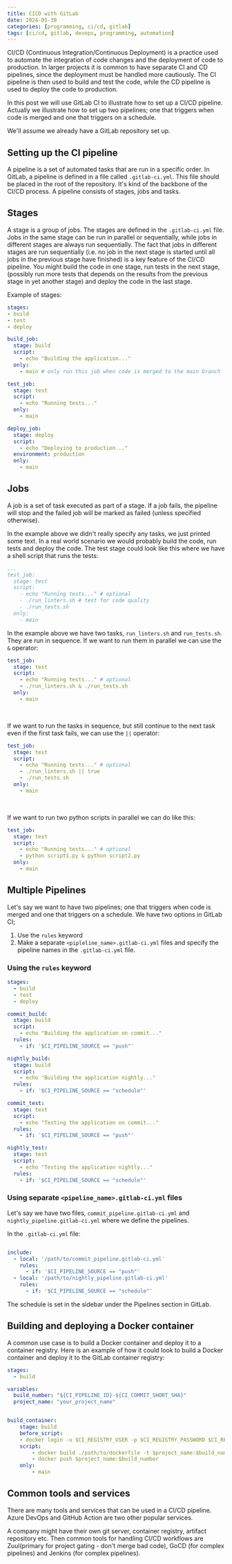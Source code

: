 ```yaml
---
title: CICD with GitLab
date: 2024-05-30
categories: [programming, ci/cd, gitlab]
tags: [ci/cd, gitlab, devops, programming, automation]
---
```

    
CI/CD (Continuous Integration/Continuous Deployment) is a practice used to automate the integration of code changes and the deployment of code to production. In larger projects it is common to have separate CI and CD pipelines, since the deployment must be handled more cautiously. The CI pipeline is then used to build and test the code, while the CD pipeline is used to deploy the code to production.

In this post we will use GitLab CI to illustrate how to set up a CI/CD pipeline. Actually we illustrate how to set up two pipelines; one that triggers when code is merged and one that triggers on a schedule.

We'll assume we already have a GitLab repository set up.

## Setting up the CI pipeline
A pipeline is a set of automated tasks that are run in a specific order. In GitLab, a pipeline is defined in a file called `.gitlab-ci.yml`. This file should be placed in the root of the repository. It's kind of the backbone of the CI/CD process. A pipeline consists of stages, jobs and tasks.

## Stages
A stage is a group of jobs. The stages are defined in the `.gitlab-ci.yml` file. 
Jobs in the same stage can be run in parallel or sequentially, while jobs in different stages are always run sequentially. The fact that jobs in different stages are run sequentially (i.e. no job in the next stage is started until all jobs in the previous stage have finished) is a key feature of the CI/CD pipeline. You might build the code in one stage, run tests in the next stage, (possibly run more tests that depends on the results from the previous stage in yet another stage) and deploy the code in the last stage.

Example of stages:
```yaml
stages:
- build
- test
- deploy

build_job:
  stage: build
  script:
    - echo "Building the application..."
  only:
    - main # only run this job when code is merged to the main branch

test_job:
  stage: test
  script:
    - echo "Running tests..."
  only:
    - main

deploy_job:
  stage: deploy
  script:
    - echo "Deploying to production..."
  environment: production
  only:
    - main

```

## Jobs
A job is a set of task executed as part of a stage. If a job fails, the pipeline will stop and the failed job will be marked as failed (unless specified otherwise).

In the example above we didn't really specify any tasks, we just printed some text. In a real world scenario we would probably build the code, run tests and deploy the code. The test stage could look like this where we have a shell script that runs the tests: 
```yaml
...
test_job:
  stage: test
  script:
    - echo "Running tests..." # optional
    - ./run_linters.sh # test for code quality
    - ./run_tests.sh
  only:
    - main
```
In the example above we have two tasks, `run_linters.sh` and `run_tests.sh`. They are run in sequence. If we want to run them in parallel we can use the `&` operator:
```yaml
test_job:
  stage: test
  script:
    - echo "Running tests..." # optional
    - ./run_linters.sh & ./run_tests.sh
  only:
    - main
```
<br>

If we want to run the tasks in sequence, but still continue to the next task even if the first task fails, we can use the `||` operator:
```yaml
test_job:
  stage: test
  script:
    - echo "Running tests..." # optional
    - ./run_linters.sh || true
    - ./run_tests.sh
  only:
    - main
```
<br>

If we want to run two python scripts in parallel we can do like this:
```yaml
test_job:
  stage: test
  script:
    - echo "Running tests..." # optional
    - python script1.py & python script2.py
  only:
    - main
```

## Multiple Pipelines
Let's say we want to have two pipelines; one that triggers when code is merged and one that triggers on a schedule. We have two options in GitLab CI;
1. Use the `rules` keyword  
2. Make a separate `<pipleline_name>.gitlab-ci.yml` files and specify the pipeline names in the `.gitlab-ci.yml` file.

### Using the `rules` keyword
```yaml
stages:
  - build
  - test
  - deploy

commit_build:
  stage: build
  script:
    - echo "Building the application on commit..."
  rules:
    - if: '$CI_PIPELINE_SOURCE == "push"'

nightly_build:
  stage: build
  script:
    - echo "Building the application nightly..."
  rules:
    - if: '$CI_PIPELINE_SOURCE == "schedule"'

commit_test:
  stage: test
  script:
    - echo "Testing the application on commit..."
  rules:
    - if: '$CI_PIPELINE_SOURCE == "push"'

nightly_test:
  stage: test
  script:
    - echo "Testing the application nightly..."
  rules:
    - if: '$CI_PIPELINE_SOURCE == "schedule"'
```

### Using separate `<pipeline_name>.gitlab-ci.yml` files
Let's say we have two files, `commit_pipeline.gitlab-ci.yml` and `nightly_pipeline.gitlab-ci.yml` where we define the pipelines.

In the `.gitlab-ci.yml` file:
```yaml

include:
  - local: '/path/to/commit_pipeline.gitlab-ci.yml'
    rules:
      - if: '$CI_PIPELINE_SOURCE == "push"'
  - local: '/path/to/nightly_pipeline.gitlab-ci.yml'
    rules:
      - if: '$CI_PIPELINE_SOURCE == "schedule"'
```

The schedule is set in the sidebar under the Pipelines section in GitLab.

## Building and deploying a Docker container 
A common use case is to build a Docker container and deploy it to a container registry. Here is an example of how it could look to build a Docker container and deploy it to the GitLab container registry:
```yaml
stages:
  - build

variables:
  build_number: "${CI_PIPELINE_ID}-${CI_COMMIT_SHORT_SHA}"
  project_name: "your_project_name"


build_container:
    stage: build
    before_script:
    - docker login -u $CI_REGISTRY_USER -p $CI_REGISTRY_PASSWORD $CI_REGISTRY # login to the GitLab container registry in order to push the image
    script:
        - docker build ./path/to/dockerfile -t $project_name:$build_number
        - docker push $project_name:$build_number
    only:
        - main

```

## Common tools and services
There are many tools and services that can be used in a CI/CD pipeline. Azure DevOps and GitHub Action are two other popular services.

A company might have their own git server, container registry, artifact repository etc. Then common tools for handling CI/CD workflows are Zuul(primary for project gating - don't merge bad code), GoCD (for complex pipelines) and Jenkins (for complex pipelines).